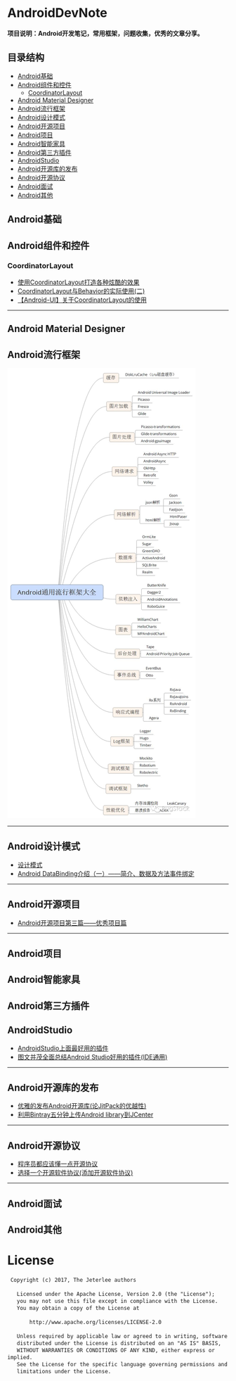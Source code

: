 # AndroidDevNote

**项目说明：Android开发笔记，常用框架，问题收集，优秀的文章分享。**


## 目录结构
- [Android基础](#20171107001)
- [Android组件和控件](#20171107002)
  - [CoordinatorLayout](#20171108002)
- [Android Material Designer](#20171107003)
- [Android流行框架](#20171107004)
- [Android设计模式](#20171108001)
- [Android开源项目](#20171024001)
- [Android项目](#20171107005)
- [Android智能家具](#20171107006)
- [Android第三方插件](#20171107007)
- [AndroidStudio](#20171025001)
- [Android开源库的发布](#20170921001)
- [Android开源协议](#20170921002)
- [Android面试](#20171107008)
- [Android其他](#20171107009)


<h2 id="20171107001">Android基础</h2>

<h2 id="20171107002">Android组件和控件</h2>

<h3 id="20171108002">CoordinatorLayout</h3>

- [使用CoordinatorLayout打造各种炫酷的效果](http://blog.csdn.net/gdutxiaoxu/article/details/52858598)
- [CoordinatorLayout与Behavior的实际使用(二)](http://www.jianshu.com/p/49ef43f8f077)
- [【Android-UI】关于CoordinatorLayout的使用](http://blog.csdn.net/tablle/article/details/52180647)

---


<h2 id="20171107003">Android Material Designer</h2>

<h2 id="20171107004">Android流行框架</h2>

![Android流行框架大全](https://github.com/Jeterlee/AndroidDevNote/blob/master/images/Android%E6%B5%81%E8%A1%8C%E6%A1%86%E6%9E%B6%E5%A4%A7%E5%85%A8.jpg)

---


<h2 id="20171108001">Android设计模式</h2>

- [设计模式](http://www.cnblogs.com/longjunhao/category/880473.html)
- [Android DataBinding介绍（一）——简介、数据及方法事件绑定](http://blog.csdn.net/victor_fang/article/details/54668326)

---


<h2 id="20171024001">Android开源项目</h2>

- [Android开源项目第三篇——优秀项目篇](http://www.trinea.cn/android/android-open-source-projects-excellent-project/)

---


<h2 id="20171107005">Android项目</h2>

<h2 id="20171107006">Android智能家具</h2>

<h2 id="20171107007">Android第三方插件</h2>

<h2 id="20171025001">AndroidStudio</h2>

- [AndroidStudio上面最好用的插件](http://www.jianshu.com/p/d76b60a3883d)
- [图文并茂全面总结Android Studio好用的插件(IDE通用)](http://www.jianshu.com/p/269a48d7508d)

---


<h2 id="20170921001">Android开源库的发布</h2>

- [优雅的发布Android开源库(论JitPack的优越性)](http://www.jianshu.com/p/4cfa850c01f5)
- [利用Bintray五分钟上传Android library到JCenter](http://www.jianshu.com/p/eb44c482b464)

---


<h2 id="20170921002">Android开源协议</h2>

- [程序员都应该懂一点开源协议](http://blog.csdn.net/growing_tree/article/details/77888457)
- [选择一个开源软件协议(添加开源软件协议)](http://choosealicense.online/)

---


<h2 id="20171107008">Android面试</h2>

<h2 id="20171107009">Android其他</h2>


# License

```
 Copyright (c) 2017, The Jeterlee authors 

   Licensed under the Apache License, Version 2.0 (the "License");
   you may not use this file except in compliance with the License.
   You may obtain a copy of the License at

       http://www.apache.org/licenses/LICENSE-2.0

   Unless required by applicable law or agreed to in writing, software
   distributed under the License is distributed on an "AS IS" BASIS,
   WITHOUT WARRANTIES OR CONDITIONS OF ANY KIND, either express or implied.
   See the License for the specific language governing permissions and
   limitations under the License.
```
